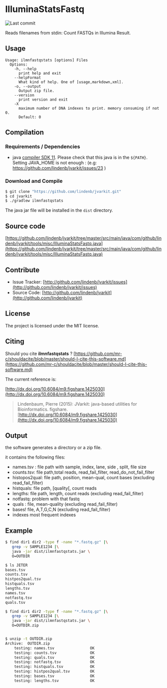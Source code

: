 # IlluminaStatsFastq

![Last commit](https://img.shields.io/github/last-commit/lindenb/jvarkit.png)

Reads filenames from stdin: Count FASTQs in Illumina Result.


## Usage

```
Usage: ilmnfastqstats [options] Files
  Options:
    -h, --help
      print help and exit
    --helpFormat
      What kind of help. One of [usage,markdown,xml].
    -o, --output
      Output zip file.
    --version
      print version and exit
    -X
      maximum number of DNA indexes to print. memory consuming if not 0.
      Default: 0

```

## Compilation

### Requirements / Dependencies

* java [compiler SDK 11](https://jdk.java.net/11/). Please check that this java is in the `${PATH}`. Setting JAVA_HOME is not enough : (e.g: https://github.com/lindenb/jvarkit/issues/23 )


### Download and Compile

```bash
$ git clone "https://github.com/lindenb/jvarkit.git"
$ cd jvarkit
$ ./gradlew ilmnfastqstats
```

The java jar file will be installed in the `dist` directory.

## Source code 

[https://github.com/lindenb/jvarkit/tree/master/src/main/java/com/github/lindenb/jvarkit/tools/misc/IlluminaStatsFastq.java](https://github.com/lindenb/jvarkit/tree/master/src/main/java/com/github/lindenb/jvarkit/tools/misc/IlluminaStatsFastq.java)


## Contribute

- Issue Tracker: [http://github.com/lindenb/jvarkit/issues](http://github.com/lindenb/jvarkit/issues)
- Source Code: [http://github.com/lindenb/jvarkit](http://github.com/lindenb/jvarkit)

## License

The project is licensed under the MIT license.

## Citing

Should you cite **ilmnfastqstats** ? [https://github.com/mr-c/shouldacite/blob/master/should-I-cite-this-software.md](https://github.com/mr-c/shouldacite/blob/master/should-I-cite-this-software.md)

The current reference is:

[http://dx.doi.org/10.6084/m9.figshare.1425030](http://dx.doi.org/10.6084/m9.figshare.1425030)

> Lindenbaum, Pierre (2015): JVarkit: java-based utilities for Bioinformatics. figshare.
> [http://dx.doi.org/10.6084/m9.figshare.1425030](http://dx.doi.org/10.6084/m9.figshare.1425030)

 
## Output
the software generates a directory or a zip file.

it contains the following files:

* names.tsv : file path with sample, index, lane, side , split, file size
* counts.tsv:  file path,total reads, read_fail_filter, read_do_not_fail_filter
* histopos2qual:  file path, position, mean-qual, count bases (excluding read_fail_filter)
* histquals: file path, [quality[, count reads
* lengths: file path, length, count reads (excluding read_fail_filter)
* notfastq: problem with that fastq
* quals : file, mean-quality (excluding read_fail_filter)
* bases! file, A,T,G,C,N (excluding read_fail_filter)
* indexes most frequent indexes

## Example

``` bash
$ find dir1 dir2 -type f -name "*.fastq.gz" |\
   grep -v SAMPLE1234 |\
   java -jar dist/ilmnfastqstats.jar \
   O=OUTDIR

$ ls JETER 
bases.tsv
counts.tsv
histpos2qual.tsv
histquals.tsv
lengths.tsv
names.tsv
notfastq.tsv
quals.tsv

$ find dir1 dir2 -type f -name "*.fastq.gz" |\
   grep -v SAMPLE1234 |\
   java -jar dist/ilmnfastqstats.jar \
   O=OUTDIR.zip


$ unzip -t OUTDIR.zip 
Archive:  OUTDIR.zip
    testing: names.tsv                OK
    testing: counts.tsv               OK
    testing: quals.tsv                OK
    testing: notfastq.tsv             OK
    testing: histquals.tsv            OK
    testing: histpos2qual.tsv         OK
    testing: bases.tsv                OK
    testing: lengths.tsv              OK
```

 
